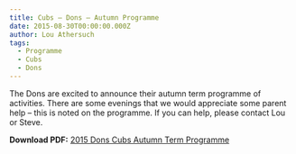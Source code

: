 ```yaml
---
title: Cubs – Dons – Autumn Programme
date: 2015-08-30T00:00:00.000Z
author: Lou Athersuch
tags:
  - Programme
  - Cubs
  - Dons
---
```


The Dons are excited to announce their autumn term programme of activities. There are some evenings that we would appreciate some parent help – this is noted on the programme. If you can help, please contact Lou or Steve.

**Download PDF:** [2015 Dons Cubs Autumn Term Programme](/assets/files/news/2015/08/30/Programme-Autumn-15.pdf)